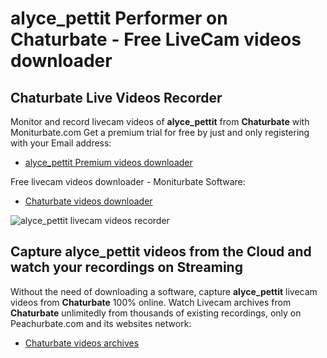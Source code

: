 # alyce_pettit Performer on Chaturbate - Free LiveCam videos downloader

## Chaturbate Live Videos Recorder

Monitor and record livecam videos of **alyce_pettit** from **Chaturbate** with Moniturbate.com
Get a premium trial for free by just and only registering with your Email address:
* [alyce_pettit Premium videos downloader](https://moniturbate.com/request-demo-licence-key.html)

Free livecam videos downloader - Moniturbate Software:
* [Chaturbate videos downloader](https://moniturbate.com/moniturbate-download-software.html)

![alyce_pettit livecam videos recorder](https://peachurnet.com/templates/moniturbate-software.png)


## Capture alyce_pettit videos from the Cloud and watch your recordings on Streaming

Without the need of downloading a software, capture **alyce_pettit** livecam videos from **Chaturbate** 100% online.
Watch Livecam archives from **Chaturbate** unlimitedly from thousands of existing recordings, only on Peachurbate.com and its websites network:
* [Chaturbate videos archives](https://peachurnet.com/)